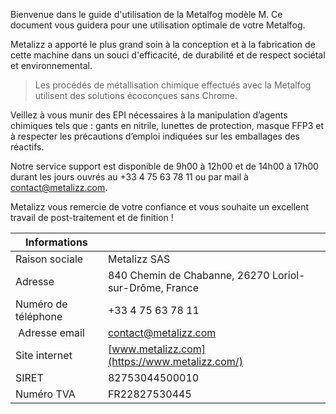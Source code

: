 Bienvenue dans le guide d'utilisation de la Metalfog modèle M. Ce document vous guidera pour une utilisation optimale de votre Metalfog.

Metalizz a apporté le plus grand soin à la conception et à la fabrication de cette machine dans un souci d'efficacité, de durabilité et de respect sociétal et environnemental.

> Les procédés de métallisation chimique effectués avec la Metalfog utilisent des solutions écoconçues sans Chrome.

Veillez à vous munir des EPI nécessaires à la manipulation d’agents chimiques tels que : gants en nitrile, lunettes de protection, masque FFP3 et à respecter les précautions d’emploi indiquées sur les emballages des réactifs.

Notre service support est disponible de 9h00 à 12h00 et de 14h00 à 17h00 durant les jours ouvrés au +33 4 75 63 78 11 ou par mail à [contact@metalizz.com](mailto:contact@metalizz.com).

Metalizz vous remercie de votre confiance et vous souhaite un excellent travail de post-traitement et de finition !

| Informations | |
| ---- | ---- |
| Raison sociale | Metalizz SAS |
| Adresse | 840 Chemin de Chabanne, 26270 Loriol-sur-Drôme, France |
| Numéro de téléphone | +33 4 75 63 78 11 |
| Adresse email | [contact@metalizz.com](mailto:contact@metalizz.com) |
| Site internet | [www.metalizz.com](https://www.metalizz.com/) |
| SIRET | 82753044500010 |
| Numéro TVA |FR22827530445 |
